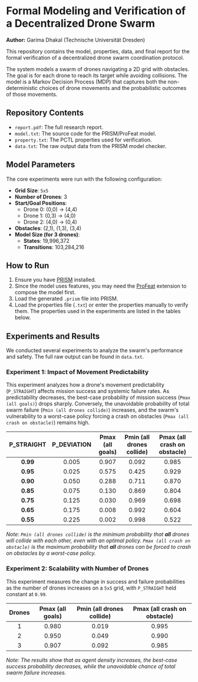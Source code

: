 # Formal Modeling and Verification of a Decentralized Drone Swarm

**Author:** Garima Dhakal (Technische Universität Dresden)

This repository contains the model, properties, data, and final report for the formal verification of a decentralized drone swarm coordination protocol.

The system models a swarm of drones navigating a 2D grid with obstacles. The goal is for each drone to reach its target while avoiding collisions. The model is a Markov Decision Process (MDP) that captures both the non-deterministic choices of drone movements and the probabilistic outcomes of those movements.

## Repository Contents
* `report.pdf`: The full research report.
* `model.txt`: The source code for the PRISM/ProFeat model.
* `property.txt`: The PCTL properties used for verification.
* `data.txt`: The raw output data from the PRISM model checker.

## Model Parameters
The core experiments were run with the following configuration:
- **Grid Size**: `5x5`
- **Number of Drones**: 3
- **Start/Goal Positions**:
  - Drone 0: (0,0) -> (4,4)
  - Drone 1: (0,3) -> (4,0)
  - Drone 2: (4,0) -> (0,4)
- **Obstacles**: (2,1), (1,3), (3,4)
- **Model Size (for 3 drones)**:
  - **States**: 19,996,372
  - **Transitions**: 103,284,216

## How to Run
1.  Ensure you have [PRISM](https://www.prismmodelchecker.org/) installed.
2.  Since the model uses features, you may need the [ProFeat](https://wwwtcs.inf.tu-dresden.de/ALGI/PUB/ProFeat/) extension to compose the model first.
3.  Load the generated `.prism` file into PRISM.
4.  Load the properties file (`.txt`) or enter the properties manually to verify them. The properties used in the experiments are listed in the tables below.

## Experiments and Results

We conducted several experiments to analyze the swarm's performance and safety. The full raw output can be found in `data.txt`.

### Experiment 1: Impact of Movement Predictability

This experiment analyzes how a drone's movement predictability (`P_STRAIGHT`) affects mission success and systemic failure rates. As predictability decreases, the best-case probability of mission success (`Pmax (all goals)`) drops sharply. Conversely, the unavoidable probability of total swarm failure (`Pmin (all drones collide)`) increases, and the swarm's vulnerability to a worst-case policy forcing a crash on obstacles (`Pmax (all crash on obstacle)`) remains high.

| P_STRAIGHT | P_DEVIATION | Pmax (all goals) | Pmin (all drones collide) | Pmax (all crash on obstacle) |
| :---: | :---: | :---: | :---: | :---: |
| **0.99** | 0.005 | 0.907 | 0.092 | 0.985 |
| **0.95** | 0.025 | 0.575 | 0.425 | 0.929 |
| **0.90** | 0.050 | 0.288 | 0.711 | 0.870 |
| **0.85** | 0.075 | 0.130 | 0.869 | 0.804 |
| **0.75** | 0.125 | 0.030 | 0.969 | 0.698 |
| **0.65** | 0.175 | 0.008 | 0.992 | 0.604 |
| **0.55** | 0.225 | 0.002 | 0.998 | 0.522 |

*Note: `Pmin (all drones collide)` is the minimum probability that **all** drones will collide with each other, even with an optimal policy. `Pmax (all crash on obstacle)` is the maximum probability that **all** drones can be forced to crash on obstacles by a worst-case policy.*

### Experiment 2: Scalability with Number of Drones

This experiment measures the change in success and failure probabilities as the number of drones increases on a `5x5` grid, with `P_STRAIGHT` held constant at `0.99`.

| Drones | Pmax (all goals) | Pmin (all drones collide) | Pmax (all crash on obstacle) |
| :---: | :---: | :---: | :---: |
| 1 | 0.980 | 0.019 | 0.995 |
| 2 | 0.950 | 0.049 | 0.990 |
| 3 | 0.907 | 0.092 | 0.985 |

*Note: The results show that as agent density increases, the best-case success probability decreases, while the unavoidable chance of total swarm failure increases.*
